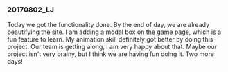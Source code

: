 ### 20170802_LJ
Today we got the functionality done. By the end of day, we are already beautifying the site.
I am adding a modal box on the game page, which is a fun feature to learn. My animation skill definitely got better by doing this project. Our team is getting along, I am very happy about that. Maybe our project isn't very brainy, but I think we are having fun doing it. Two more days!
